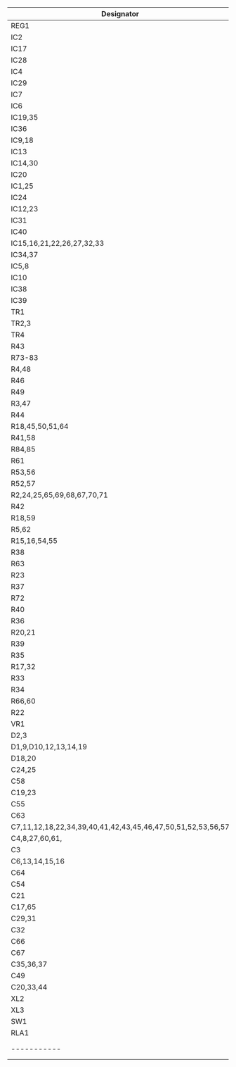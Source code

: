 | Designator | SubSystem | Description |
| ----------- | ----- | ----------- |
| REG1 | P | LM79L05 |
| IC2 | J | LM393 |
| IC17 | V | LM1889 |
| IC28 | V | LM318N |
| IC4 | J | 4050 |
| IC29 | V | 4053 |
| IC7 | C | 4069 |
| IC6 | J | 4529 |
| IC19,35 | V,R | 74LS00 |
| IC36 | C | 74LS02 |
| IC9,18 | V | 74LS20 |
| IC13 | V | 74LS32 |
| IC14,30 | V | 74LS74 |
| IC20 | R | 74LS273 |
| IC1,25 | C,R | 74LS244 |
| IC24 | V | 74LS390 |
| IC12,23 | V | 74LS393 |
| IC31 | V | 74LS123 |
| IC40 | C | 74LS138 |
| IC15,16,21,22,26,27,32,33 | R | 4164 |
| IC34,37 | R | 27C128 |
| IC5,8 | C | 6821 |
| IC10 | V | 6847 |
| IC38 | C | MC6809E |
| IC39 | C | SN74LS783/MC6883/SN74LS785 |
| TR1 | J | BC182 |
| TR2,3 | V | 2N2369 |
| TR4 | V | BC212 |
| R43 | V | 10 |
| R73-83 | C | 22 |
| R4,48 | V | 220 |
| R46 | V | 270 |
| R49 | V | 330 |
| R3,47 | V | 470 | 
| R44 | V | 680 |
| R18,45,50,51,64 | V,R | 1K |
| R41,58 | V | 1.2K |
| R84,85 | C | 1.5K |
| R61 | V | 1.8K |
| R53,56 | V | 2.7K |
| R52,57 | V | 3.3K |
| R2,24,25,65,69,68,67,70,71 | C |  4.7K |
| R42 | V | 5.6K | 
| R18,59 | J,V | 6.8K |
| R5,62 | V | 8.2K |
| R15,16,54,55 | C | 10K |
| R38 | J | 10K 1% |
| R63 | V | 12K |
| R23 | J | 15K |
| R37 | J | 20K 1% |
| R72 | ? | 22K |
| R40 | J | 33K |
| R36 | J | 40.2K 1% |
| R20,21 | J | 56K |
| R39 | J | 68K |
| R35 | J | 80.6K 1% |
| R17,32 | C,J | 100K |
| R33 | J | 160K |
| R34 | J | 330K |
| R66,60 | C | 15K |
| R22 | J | 1.5M |
| VR1 | V | 10K POT |
| D2,3 | J | BZX61 Zenner |
| D1,9,D10,12,13,14,19 | C | 1N914 |
| D18,20 | C | 1N3592 |
| C24,25 | C | 1uF Electro
| C58 | C | 4.7uF Electro |
| C19,23 | C | 10uF Electro |
| C55 | C | 33uF 16v Electro |
| C63 | C | 100uF 16v Electro |
| C7,11,12,18,22,34,39,40,41,42,43,45,46,47,50,51,52,53,56,57 | C | .01uF |
| C4,8,27,60,61, | C | .1 uF |
| C3 | J | .002uF |
| C6,13,14,15,16 | J | .02uF |
| C64 | C | 4.7uF |
| C54 | C | 330pF |
| C21 | V | 3.3pF |
| C17,65 | J,C | 22pF |
| C29,31 | V | 33pF |
| C32 | V | 2-22pF Var |
| C66 | C | 68pF |
| C67 | C | 47pF |
| C35,36,37 | V | 180pF |
| C49 | ? | 4.7pF |
| C20,33,44 | 4.7uF Tant |
| XL2 | V | 4.433619MHz | 
| XL3 | C | 14.218MHz | 
| SW1 | C | Reset Switch |
| RLA1 | J | SPDT Relay | 
| ----------- | ----------- |
